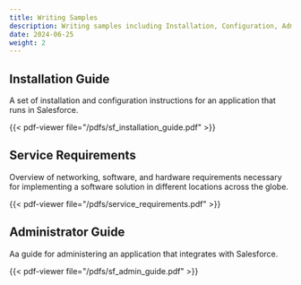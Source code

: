 ```yaml
---
title: Writing Samples
description: Writing samples including Installation, Configuration, Administrator guides, and Service Requirements.
date: 2024-06-25
weight: 2
---
```


## Installation Guide
A set of installation and configuration instructions for an application that runs in Salesforce.  

{{< pdf-viewer file="/pdfs/sf_installation_guide.pdf" >}}

## Service Requirements
Overview of networking, software, and hardware requirements necessary for implementing a software solution in different locations across the globe.

{{< pdf-viewer file="/pdfs/service_requirements.pdf" >}}


## Administrator Guide
Aa guide for administering an application that integrates with Salesforce.  

{{< pdf-viewer file="/pdfs/sf_admin_guide.pdf" >}}


